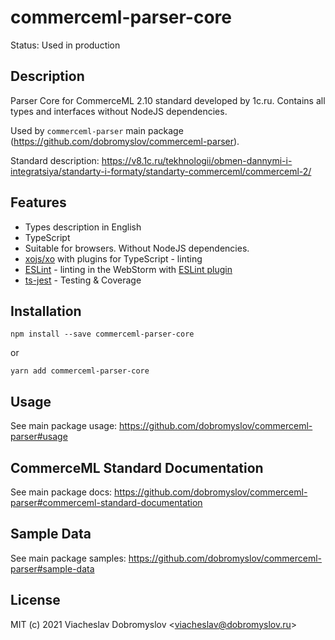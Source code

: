 # commerceml-parser-core

Status: Used in production

## Description

Parser Core for CommerceML 2.10 standard developed by 1c.ru.
Contains all types and interfaces without NodeJS dependencies.

Used by `commerceml-parser` main package (https://github.com/dobromyslov/commerceml-parser).

Standard description: https://v8.1c.ru/tekhnologii/obmen-dannymi-i-integratsiya/standarty-i-formaty/standarty-commerceml/commerceml-2/

## Features

* Types description in English
* TypeScript
* Suitable for browsers. Without NodeJS dependencies.
* [xojs/xo](https://github.com/xojs/xo) with plugins for TypeScript - linting
* [ESLint](https://github.com/eslint/eslint) - linting in the WebStorm with [ESLint plugin](https://plugins.jetbrains.com/plugin/7494-eslint)
* [ts-jest](https://github.com/kulshekhar/ts-jest) - Testing & Coverage

## Installation

```
npm install --save commerceml-parser-core
```
or
```
yarn add commerceml-parser-core
```

## Usage

See main package usage: https://github.com/dobromyslov/commerceml-parser#usage

## CommerceML Standard Documentation

See main package docs: https://github.com/dobromyslov/commerceml-parser#commerceml-standard-documentation

## Sample Data

See main package samples: https://github.com/dobromyslov/commerceml-parser#sample-data

## License

MIT (c) 2021 Viacheslav Dobromyslov <<viacheslav@dobromyslov.ru>>
